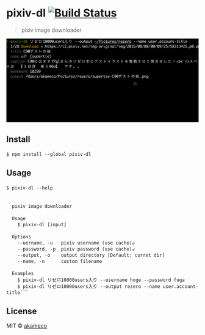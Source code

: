 # pixiv-dl [![Build Status](https://travis-ci.org/akameco/pixiv-dl.svg?branch=master)](https://travis-ci.org/akameco/pixiv-dl)

> pixiv image downloader

<img src="screenshot.gif">


## Install

```
$ npm install --global pixiv-dl
```

## Usage

```
$ pixiv-dl --help


  pixiv image downloader

  Usage
    $ pixiv-dl [input]

  Options
    --uername, -u   pixiv username (use cache)↲
    --password, -p  pixiv password (use cache)↲
    --output, -o    output directory [Default: curret dir]
    --name, -n      custom filename

  Examples
    $ pixiv-dl リゼロ10000users入り --username hoge --password fuga
    $ pixiv-dl リゼロ10000users入り --output rezero --name user.account-title```

```

## License

MIT © [akameco](http://akameco.github.io)
